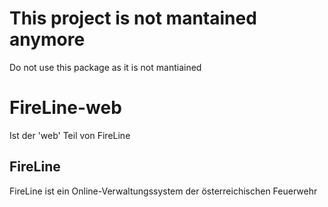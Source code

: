 # This project is not mantained anymore

Do not use this package as it is not mantiained

# FireLine-web

Ist der 'web' Teil von FireLine

## FireLine
FireLine ist ein Online-Verwaltungssystem der österreichischen Feuerwehr